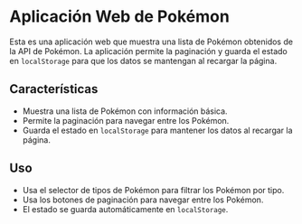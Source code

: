 # Aplicación Web de Pokémon

Esta es una aplicación web que muestra una lista de Pokémon obtenidos de la API de Pokémon. La aplicación permite la paginación y guarda el estado en `localStorage` para que los datos se mantengan al recargar la página.

## Características

- Muestra una lista de Pokémon con información básica.
- Permite la paginación para navegar entre los Pokémon.
- Guarda el estado en `localStorage` para mantener los datos al recargar la página.

## Uso

- Usa el selector de tipos de Pokémon para filtrar los Pokémon por tipo.
- Usa los botones de paginación para navegar entre los Pokémon.
- El estado se guarda automáticamente en `localStorage`.
